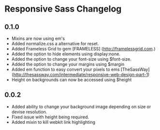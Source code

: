 # Responsive Sass Changelog

## 0.1.0
- Mixins are now using em's
- Added normalize.css a alternative for reset.
- Added Frameless Grid to gem [FRAMELESS] (http://framelessgrid.com.)
- Added the option to hide elements using display:none.
- Added the option to change your font-size using $font-size.
- Added the option to change your margins using $margin
- Added em function to easy convert your pixels to ems [TheSassWay] (http://thesassway.com/intermediate/responsive-web-design-part-1)
- Height on backgrounds can now be accessed using $height

## 0.0.2
- Added ability to change your background image depending on size or devise resolution.
- Fixed issue with height being required.
- Added mixin to kill webkit link highlighting
